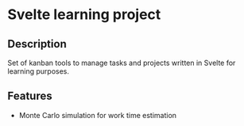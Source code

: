 # Svelte learning project

## Description

Set of kanban tools to manage tasks and projects written in Svelte for learning purposes.

## Features

- Monte Carlo simulation for work time estimation
